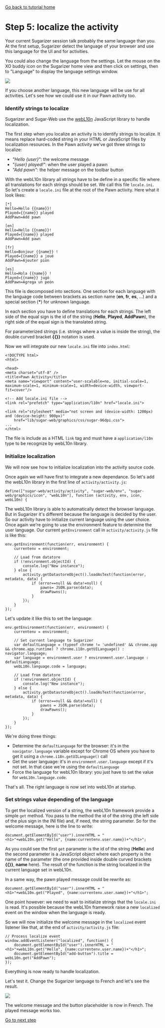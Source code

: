 [Go back to tutorial home](tutorial.md)

# Step 5: localize the activity

Your current Sugarizer session talk probably the same language than you. At the first setup, Sugarizer detect the language of your browser and use this language  for the UI and for activities.

You could also change the language from the settings. Let the mouse on the XO buddy icon on the Sugarizer home view and then click on settings, then to "Language" to display the language settings window.


![](images/tutorial_step5_1.png)

If you choose another language, this new language will be use for all activities. Let's see how we could use it in our Pawn activity too.

### Identify strings to localize

Sugarizer and Sugar-Web use the [webL10n](https://github.com/fabi1cazenave/webL10n) JavaScript library to handle localization.

The first step when you localize an activity is to identify strings to localize. It means replace hard-coded string in your HTML or JavaScript files by localization resources. In the Pawn activity we've got three strings to localize:

* *"Hello {user}"*: the welcome message
* *"{user} played!"*: when the user played a pawn
* *"Add pawn"*: the helper message on the toolbar button

With the webL10n library all strings have to be define in a specific file where all translations for each strings should be set. We call this file `locale.ini`.  So let's create a `locale.ini` file at the root of the Pawn activity. Here what it look likes: 

	[*]
	Hello=Hello {{name}}!
	Played={{name}} played
	AddPawn=Add pawn
	
	[en]
	Hello=Hello {{name}}!
	Played={{name}} played
	AddPawn=Add pawn
	
	[fr]
	Hello=Bonjour {{name}} !
	Played={{name}} a joué
	AddPawn=Ajouter pion
	
	[es]
	Hello=Hola {{name}} !
	Played={{name}} jugó
	AddPawn=Agrega un peón

This file is decomposed into sections. One section for each language with the language code between brackets as section name (**en**, **fr**, **es**, ...) and a special section (**\***) for unknown language.

In each section you have to define translations for each strings. The left side of the equal sign is the id of the string (**Hello**, **Played**, **AddPawn**), the right side of the equal sign is the translated string.

For parameterized strings (i.e. strings where a value is inside the string), the double curved bracket **\{\{\}\}** notation is used.

Now we will integrate our new `locale.ini` file into `index.html`:

	<!DOCTYPE html>
	<html>
	
	<head>
	<meta charset="utf-8" />
	<title>Pawn Activity</title>
	<meta name="viewport" content="user-scalable=no, initial-scale=1, maximum-scale=1, minimum-scale=1, width=device-width, viewport-fit=cover"/>
	
	<!-- Add locale.ini file -->
	<link rel="prefetch" type="application/l10n" href="locale.ini">
	
	<link rel="stylesheet" media="not screen and (device-width: 1200px) and (device-height: 900px)"
		href="lib/sugar-web/graphics/css/sugar-96dpi.css">
	...
	</html>

The file is include as a HTML `link` tag and must have a `application/l10n` type to be recognize by webL10n library.

### Initialize localization

We will now see how to initialize localization into the activity source code.

Once again we will have first to integrate a new dependance. So let's add the webL10n library in the first line of `activity/activity.js`:

	define(["sugar-web/activity/activity", "sugar-web/env", "sugar-web/graphics/icon", "webL10n"], function (activity, env, icon, webL10n) {


The webL10n library is able to automatically detect the browser language. But in Sugarizer it's different because the language is decided by the user. So our activity have to initialize current language using the user choice. Once again we're going to use the environment feature to determine the user language. Our current `getEnvironment` call in `activity/activity.js` file is like this:

	env.getEnvironment(function(err, environment) {
		currentenv = environment;

		// Load from datatore
		if (!environment.objectId) {
			console.log("New instance");
		} else {
			activity.getDatastoreObject().loadAsText(function(error, metadata, data) {
				if (error==null && data!=null) {
					pawns= JSON.parse(data);
					drawPawns();
				}
			});
		}
	});

Let's update it like this to set the language:

	env.getEnvironment(function(err, environment) {
		currentenv = environment;

		// Set current language to Sugarizer
		var defaultLanguage = (typeof chrome != 'undefined' && chrome.app && chrome.app.runtime) ? chrome.i18n.getUILanguage() : navigator.language;
		var language = environment.user ? environment.user.language : defaultLanguage;
		webL10n.language.code = language;

		// Load from datatore
		if (!environment.objectId) {
			console.log("New instance");
		} else {
			activity.getDatastoreObject().loadAsText(function(error, metadata, data) {
				if (error==null && data!=null) {
					pawns = JSON.parse(data);
					drawPawns();
				}
			});
		}
	});

We're doing three things:

* Determine the `defaultLanguage` for the browser: it's in the `navigator.language` variable except for Chrome OS where you have to get it using a `chrome.i18n.getUILanguage()` call
* Get the user language: it's in `environment.user.language` except if it's not set. In that case we're using the `defaultLanguage`
* Force the language for webL10n library: you just have to set the value for `webL10n.language.code`.

That's all. The right language is now set into webL10n at startup.


### Set strings value depending of the language

To get the localized version of a string, the webL10n framework provide a simple `get` method. You pass to the method the id of the string (the left side of the plus sign in the INI file) and, if need, the string parameter. So for the welcome message, here is the line to write:

	document.getElementById("user").innerHTML = "<h1>"+webL10n.get("Hello", {name:currentenv.user.name})+"</h1>";

As you could see the first `get` parameter is the id of the string (**Hello**) and the second parameter is a JavaScript object where each property is the name of the parameter (the one provided inside double curved brackets **\{\{\}\}**, **name** here). The result of the function is the string localized in the current language set in webL10n.

In a same way, the pawn played message could be rewrite as: 

	document.getElementById("user").innerHTML = "<h1>"+webL10n.get("Played", {name:currentenv.user.name})+"</h1>";

One point however: we need to wait to initialize strings that the `locale.ini` is read. It's possible because the webL10n framework raise a new `localized` event on the window when the language is ready.

So we will now initialize the welcome message in the `localized` event listener like that, at the end of `activity/activity.js` file:

	// Process localize event
	window.addEventListener("localized", function() {
		document.getElementById("user").innerHTML = "<h1>"+webL10n.get("Hello", {name:currentenv.user.name})+"</h1>";
		document.getElementById("add-button").title = webL10n.get("AddPawn");
	});

Everything is now ready to handle localization.

Let's test it. Change the Sugarizer language to French and let's see the result.


![](images/tutorial_step5_2.png)

The welcome message and the button placeholder is now in French. The played message works too.




[Go to next step](tutorial_step6.md)